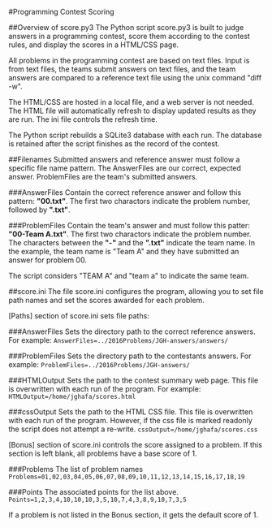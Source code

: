 #Programming Contest Scoring

##Overview of score.py3
The Python script score.py3 is built to judge answers in a programming contest, score them according to the contest rules, and display the scores in a HTML/CSS page.

All problems in the programming contest are based on text files.  Input is from text files, the teams submit answers on text files, and the team answers are compared to a reference text file using the unix command "diff -w".

The HTML/CSS are hosted in a local file, and a web server is not needed.  The HTML file will automatically refresh to display updated results as they are run.  The ini file controls the refresh time.

The Python script rebuilds a SQLite3 database with each run.  The database is retained after the script finishes as the record of the contest.

##Filenames
Submitted answers and reference answer must follow a specific file name pattern.  The AnswerFiles are our correct, expected answer.  ProblemFiles are the team's submitted answers.

###AnswerFiles 
Contain the correct reference answer and follow this pattern:  **"00.txt"**.
The first two charactors indicate the problem number, followed by **".txt"**.

###ProblemFiles 
Contain the team's answer and must follow this patter: **"00-Team A.txt"**.
The first two charactors indicate the problem number.
The characters between the **"-"** and the **".txt"** indicate the team name.
In the example, the team name is "Team A" and they have submitted an answer for problem 00.

The script considers "TEAM A" and "team a" to indicate the same team.


##score.ini
The file score.ini configures the program, allowing you to set file path names and set the scores awarded for each problem.

[Paths] section of score.ini sets file paths:

###AnswerFiles
Sets the directory path to the correct reference answers.  For example:
```AnswerFiles=../2016Problems/JGH-answers/answers/```

###ProblemFiles 
Sets the directory path to the contestants answers.  For example:
```ProblemFiles=../2016Problems/JGH-answers/```

###HTMLOutput
Sets the path to the contest summary web page.  This file is overwritten with each run of the program.  For example:
```HTMLOutput=/home/jghafa/scores.html```

###cssOutput
Sets the path to the HTML CSS file.  This file is overwritten with each run of the program.  However, if the css file is marked readonly the script does not attempt a re-write.
```cssOutput=/home/jghafa/scores.css```


[Bonus] section of score.ini controls the score assigned to a problem.
If this section is left blank, all problems have a base score of 1.

###Problems
The list of problem names
```Problems=01,02,03,04,05,06,07,08,09,10,11,12,13,14,15,16,17,18,19```

###Points
The associated points for the list above.
```Points=1,2,3,4,10,10,10,3,5,10,7,4,3,8,9,10,7,3,5```

If a problem is not listed in the Bonus section, it gets the default score of 1.

